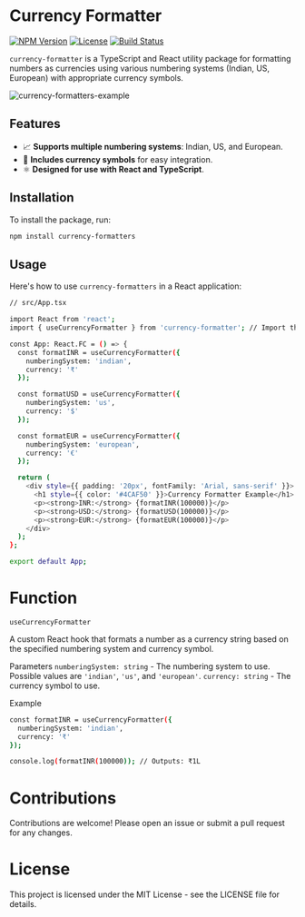 # Currency Formatter

[![NPM Version](https://img.shields.io/npm/v/currency-formatters.svg)](https://www.npmjs.com/package/currency-formatter)
[![License](https://img.shields.io/npm/l/currency-formatters.svg)](https://github.com/yourusername/currency-formatter/blob/main/LICENSE)
[![Build Status](https://img.shields.io/badge/Build-Available-blue)](https://travis-ci.org/yourusername/currency-formatters)

`currency-formatter` is a TypeScript and React utility package for formatting numbers as currencies using various numbering systems (Indian, US, European) with appropriate currency symbols.

![currency-formatters-example](example.png)

## Features

- 📈 **Supports multiple numbering systems**: Indian, US, and European.
- 💱 **Includes currency symbols** for easy integration.
- ⚛️ **Designed for use with React and TypeScript**.

## Installation

To install the package, run:

```sh
npm install currency-formatters
```
## Usage

Here's how to use `currency-formatters` in a React application:

```sh
// src/App.tsx

import React from 'react';
import { useCurrencyFormatter } from 'currency-formatter'; // Import the hook from the package

const App: React.FC = () => {
  const formatINR = useCurrencyFormatter({
    numberingSystem: 'indian',
    currency: '₹'
  });

  const formatUSD = useCurrencyFormatter({
    numberingSystem: 'us',
    currency: '$'
  });

  const formatEUR = useCurrencyFormatter({
    numberingSystem: 'european',
    currency: '€'
  });

  return (
    <div style={{ padding: '20px', fontFamily: 'Arial, sans-serif' }}>
      <h1 style={{ color: '#4CAF50' }}>Currency Formatter Example</h1>
      <p><strong>INR:</strong> {formatINR(100000)}</p>
      <p><strong>USD:</strong> {formatUSD(100000)}</p>
      <p><strong>EUR:</strong> {formatEUR(100000)}</p>
    </div>
  );
};

export default App;

```
# Function

`useCurrencyFormatter`

A custom React hook that formats a number as a currency string based on the specified numbering system and currency symbol.

Parameters
`numberingSystem: string` - The numbering system to use. Possible values are `'indian'`, `'us'`, and `'european'`.
`currency: string` - The currency symbol to use.

Example

```sh
const formatINR = useCurrencyFormatter({
  numberingSystem: 'indian',
  currency: '₹'
});

console.log(formatINR(100000)); // Outputs: ₹1L

```
# Contributions

Contributions are welcome! Please open an issue or submit a pull request for any changes.

# License

This project is licensed under the MIT License - see the LICENSE file for details.

